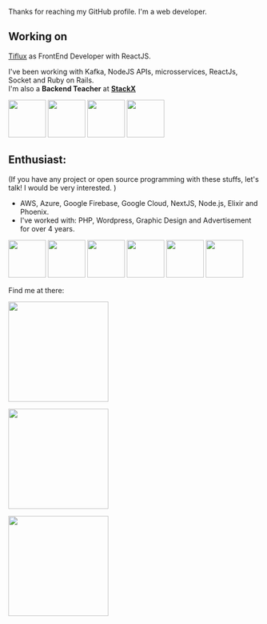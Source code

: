 <p>Thanks for reaching my GitHub profile. I'm a web developer.</p>

<link rel="stylesheet" href="https://cdn.jsdelivr.net/gh/devicons/devicon@v2.15.1/devicon.min.css">

<h2>Working on</h2>
<p>
  <a href="https://www.tiflux.com">Tiflux</a> as FrontEnd Developer with ReactJS.
</p>
<p>
  I've been working with Kafka, NodeJS APIs, microsservices, ReactJs, Socket and Ruby on Rails.<br/>I'm also a <b>Backend Teacher</b> at <a href="https://www.stackx.com.br/" target="_blank"><b>StackX</b></a>
</p>
<div>
  <img width="75px" src="https://cdn.jsdelivr.net/gh/devicons/devicon/icons/rails/rails-original-wordmark.svg" />
  <img width="75px" src="https://cdn.jsdelivr.net/gh/devicons/devicon/icons/react/react-original-wordmark.svg" />
  <img width="75px" src="https://cdn.jsdelivr.net/gh/devicons/devicon/icons/socketio/socketio-original-wordmark.svg" />
  <img width="75px" src="https://cdn.jsdelivr.net/gh/devicons/devicon/icons/postgresql/postgresql-original-wordmark.svg" />  
</div>
  
  
  <h2>Enthusiast:</h2>
  <p>(If you have any project or open source programming with these stuffs, let's talk! I would be very interested. )</p>
<ul>
  <li> AWS, Azure, Google Firebase, Google Cloud, NextJS, Node.js, Elixir and Phoenix.</li>
  <li> I've worked with: PHP, Wordpress, Graphic Design and Advertisement for over 4 years. </li>
</ul>
  
<div>
  <img width="75px" src="https://cdn.jsdelivr.net/gh/devicons/devicon/icons/elixir/elixir-original-wordmark.svg" />
  <img width="75px" src="https://cdn.jsdelivr.net/gh/devicons/devicon/icons/firebase/firebase-plain-wordmark.svg" />
  <img width="75px" src="https://cdn.jsdelivr.net/gh/devicons/devicon/icons/rust/rust-plain.svg" />
  <img width="75px" src="https://cdn.jsdelivr.net/gh/devicons/devicon/icons/firebase/firebase-plain-wordmark.svg" />
  <img width="75px" src="https://cdn.jsdelivr.net/gh/devicons/devicon/icons/googlecloud/googlecloud-original-wordmark.svg" />
  <img width="75px" src="https://cdn.jsdelivr.net/gh/devicons/devicon/icons/graphql/graphql-plain-wordmark.svg" />

</div>

 <p>Find me at there:</p>
<div>
  <a href="https://www.youtube.com/channel/UC4-WLyBK27Mdvb2I4u6apOQ" target="_blank"><img width="200px" src="https://img.shields.io/badge/YouTube-FF0000?style=for-the-badge&logo=youtube&logoColor=white" target="_blank"></a>

  <a href="https://instagram.com/desenvolvendo.carreiras" target="_blank"><img width="200px" src="https://img.shields.io/badge/-Instagram-%23E4405F?style=for-the-badge&logo=instagram&logoColor=white" target="_blank"></a>
  
  <a href="https://www.linkedin.com/in/seu-usuário-linkedln-aqui" target="_blank"><img  width="200px" src="https://img.shields.io/badge/-LinkedIn-%230077B5?style=for-the-badge&logo=linkedin&logoColor=white" target="_blank"></a> 
  
</div>

<!--
<h3> Trying to find time to work on my website:</h3>
<p><a href="https://www.gabrielfemello.com.br" target="_blank">Visit here</a></p>
-->
<!--
**GabrielFeMello/GabrielFeMello** is a ✨ _special_ ✨ repository because its `README.md` (this file) appears on your GitHub profile.

Here are some ideas to get you started:

-->
